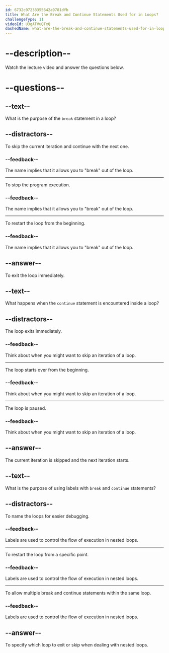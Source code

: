 ```yaml
---
id: 6732c07238355642a9781dfb
title: What Are the Break and Continue Statements Used for in Loops?
challengeType: 11
videoId: U3gATVuQTxQ
dashedName: what-are-the-break-and-continue-statements-used-for-in-loops
---
```


# --description--

Watch the lecture video and answer the questions below.

# --questions--

## --text--

What is the purpose of the `break` statement in a loop?

## --distractors--

To skip the current iteration and continue with the next one.

### --feedback--

The name implies that it allows you to "break" out of the loop.

---

To stop the program execution.

### --feedback--

The name implies that it allows you to "break" out of the loop.

---

To restart the loop from the beginning.

### --feedback--

The name implies that it allows you to "break" out of the loop.

## --answer--

To exit the loop immediately.

## --text--

What happens when the `continue` statement is encountered inside a loop?

## --distractors--

The loop exits immediately.

### --feedback--

Think about when you might want to skip an iteration of a loop.

---

The loop starts over from the beginning.

### --feedback--

Think about when you might want to skip an iteration of a loop.

---

The loop is paused.

### --feedback--

Think about when you might want to skip an iteration of a loop.

## --answer--

The current iteration is skipped and the next iteration starts.

## --text--

What is the purpose of using labels with `break` and `continue` statements?

## --distractors--

To name the loops for easier debugging.

### --feedback--

Labels are used to control the flow of execution in nested loops.

---

To restart the loop from a specific point.

### --feedback--

Labels are used to control the flow of execution in nested loops.

---

To allow multiple break and continue statements within the same loop.

### --feedback--

Labels are used to control the flow of execution in nested loops.

## --answer--

To specify which loop to exit or skip when dealing with nested loops.

